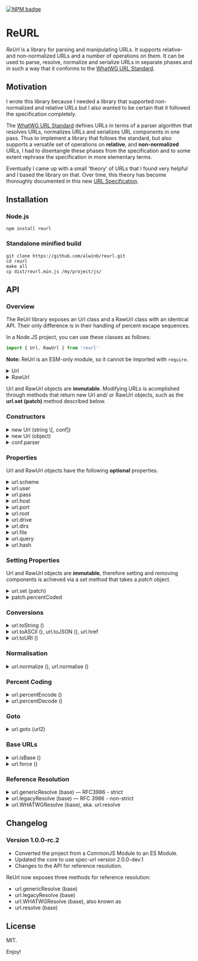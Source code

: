[![NPM badge]][NPM reurl]


ReURL
=====

_ReUrl_ is a library for parsing and manipulating URLs. It supports relative- and non-normalized URLs and a number of operations on them. It can be used to parse, resolve, normalize and serialize URLs in separate phases and in such a way that it conforms to the [WhatWG URL Standard]. 

[NPM badge]: https://img.shields.io/npm/v/reurl.svg
[NPM reurl]: https://npmjs.org/package/reurl/
[WhatWG URL Standard]: https://url.spec.whatwg.org/
[WHATWG Standard]: https://url.spec.whatwg.org/
[RFC3986]: https://tools.ietf.org/html/rfc3986/


Motivation
----------

I wrote this library because I needed a library that supported non-normalized and relative URLs but I also wanted to be certain that it followed the specification completely. 

The [WhatWG URL Standard] defines URLs in terms of a parser algorithm that resolves URLs, normalizes URLs and serializes URL components in one pass. Thus to implement a library that follows the standard, but also supports a versatile set of operations on **relative**, and **non-normalized** URLs, I had to disentangle these phases from the specification and to some extent rephrase the specification in more elementary terms. 

Eventually I came up with a small 'theory' of URLs that I found very helpful and I based the library on that. Over time, this theory has become thoroughly documented in this new [URL Specification]. 

[URL Specification]: https://alwinb.github.io/url-specification/#url-specification


Installation
---

### Node.js

```
npm install reurl
```

### Standalone minified build

```
git clone https://github.com/alwinb/reurl.git
cd reurl
make all
cp dist/reurl.min.js /my/project/js/
```


API
---

### Overview

The ReUrl library exposes an Url class and a RawUrl class with an identical API. Their only difference is in their handling of percent escape sequences. 

In a Node.JS project, you can use these classes as follows:

```javascript
import { Url, RawUrl } from 'reurl'
```

**Note:** ReUrl is an ESM-only module, so it cannot be imported with `require`.

<details><summary>Url</summary>

For Url objects the URL parser **decodes** percent escape sequences, getters report percent-decoded values and the _set_ method assumes that its input is percent-decoded unless explicitly specified otherwise. 

```javascript
var url = new Url ('//host/%61bc')
url.file // => 'abc'
url = url.set ({ query:'%def' })
url.query // => '%def'
url.toString () // => '//host/abc?%25def'
```

</details>
<details><summary>RawUrl</summary>

For RawUrl objects the parser **preserves** percent escape sequences, getters report values with percent-escape-sequenes preserved and _set_ expects values in which % signs start a percent-escape sequence. 

```javascript
var url = new RawUrl ('//host/%61bc')
url.file // => '%61bc'
url = url.set ({ query:'%25%64ef' })
url.query // => '%25%64ef'
url.toString () // => '//host/%61bc?%25%64ef'
```
</details>

Url and RawUrl objects are **immutable**. Modifying URLs is acomplished through methods that return new Url and/ or RawUrl objects, such as the **url.set (patch)** method described below. 

### Constructors

<details><summary>new Url (string \[, conf])</summary>

Construct a new Url object from an URL-string. The optional _conf_ argument, if present must be a configuration object as described below. 

```javascript
var url = new Url ('sc:/foo/bar')
console.log (url)
// => Url { scheme: 'sc', root: '/', dirs: [ 'foo' ], file: 'bar' }
```
</details>
<details><summary>new Url (object)</summary>

Construct a new Url object from any object, possibly an Url object itself. The optional conf argument, if present, must be a configuration object as described below. 
Throws an error if the object cannot be coerced into a valid URL. 

```javascript
var url = new Url ({ scheme:'file', dirs:['foo', 'buzz'], file:'abc' })
console.log (url.toString ())
// => 'file:foo/buzz/abc'
```
</details>
<details><summary>conf.parser</summary>

You can pass a configuration object with a **parser** property to the Url constructor to trigger scheme-specific parsing behaviour for relative, scheme-less URL-strings. 

The scheme determines support for windows drive-letters and backslash separators.
Drive-letters are only supported in `file` URL-strings, and backslash separators are limited to `file`, `http`, `https`, `ws`, `wss` and `ftp` URL-strings. 

```javascript
var url = new Url ('/c:/foo\\bar', { parser:'file' })
console.log (url)
// => Url { drive: 'c:', root: '/', dirs: [ 'foo' ], file: 'bar' }
```
```javascript
var url = new Url ('/c:/foo\\bar', { parser:'http' })
console.log (url)
// => Url { root: '/', dirs: [ 'c:', 'foo' ], file: 'bar' }
```
```javascript
var url = new Url ('/c:/foo\\bar')
console.log (url)
// => Url { root: '/', dirs: [ 'c:', 'foo' ], file: 'bar' }
```
</details>


### Properties

Url and RawUrl objects have the following **optional** properties. 

<details><summary>url.scheme</summary>

The scheme of an URL as a string. This property is absent if no scheme part is present, e.g. in scheme-relative URLs. 

```javascript
new Url ('http://foo?search#baz') .scheme
// => 'http'
```

```javascript
new Url ('/abc/?') .scheme
// => undefined
```
</details>
<details><summary>url.user</summary>

The username of an URL as a string. This property is absent if the URL does not have an authority or does not have credentials. 

```javascript
new Url ('http://joe@localhost') .user
// => 'joe'
```

```javascript
new Url ('//host/abc') .user
// => undefined
```
</details>
<details><summary>url.pass</summary>

A property for the password of an URL as a string. 
This property is absent if the URL does not have an authority, credentials or password. 

```javascript
new Url ('http://joe@localhost') .pass
// => undefined
```

```javascript
new Url ('http://host') .pass
// => undefined
```

```javascript
new Url ('http://joe:pass@localhost') .pass
// => 'pass'
```

```javascript
new Url ('http://joe:@localhost') .pass
// => ''
```
</details>
<details><summary>url.host</summary>

A property for the hostname of an URL as a string,
This property is absent if the URL does not have an authority. 

```javascript
new Url ('http://localhost') .host
// => 'localhost'
```

```javascript
new Url ('http:foo') .host
// => undefined
```

```javascript
new Url ('/foo') .host
// => undefined
```
</details>
<details><summary>url.port</summary>

The port of (the authority part of) of an URL, being either a number, or the empty string if present. The property is absent if the URL does not have an authority or a port. 

```javascript
new Url ('http://localhost:8080') .port
// => 8080
```

```javascript
new Url ('foo://host:/foo') .port
// => ''
```

```javascript
new Url ('foo://host/foo') .port
// => undefined
```
</details>
<details><summary>url.root</summary>

A property for the path-root of an URL. Its value is `'/'` if the URL has an absolute path. The property is absent otherwise.

```javascript
new Url ('foo://localhost?q') .root
// => undefined
```

```javascript
new Url ('foo://localhost/') .root
// => '/'
```

```javascript
new Url ('foo/bar')
// => Url { dirs: [ 'foo' ], file: 'bar' }
```

```javascript
new Url ('/foo/bar')
// => Url { root: '/', dirs: [ 'foo' ], file: 'bar' }
```

It is possible for file URLs to have a drive, but not a root. 

```javascript
new Url ('file:/c:')
// => Url { scheme: 'file', drive: 'c:' }
```

```javascript
new Url ('file:/c:/')
// => Url { scheme: 'file', drive: 'c:', root: '/' }
```
</details>
<details><summary>url.drive</summary>

A property for the drive of an URL as a string, if present. 
Note that the presence of drives depends on the parser settings and/ or URL scheme. 

```javascript
new Url ('file://c:') .drive
// => 'c:'
```

```javascript
new Url ('http://c:') .drive
// => undefined
```

```javascript
new Url ('/c:/foo/bar', 'file') .drive
// => 'c:'
```

```javascript
new Url ('/c:/foo/bar') .drive
// => undefined
```
</details>
<details><summary>url.dirs</summary>

If present, a _nonempty_ array of strings. Note that the trailing slash determines whether a component is part of the **dirs** or set as the **file** property. 

```javascript
new Url ('/foo/bar/baz/').dirs
// => [ 'foo', 'bar', 'baz' ]
```

```javascript
new Url ('/foo/bar/baz').dirs
// => [ 'foo', 'bar' ]
```

</details>
<details><summary>url.file</summary>

If present, a non-empty string.

```javascript
new Url ('/foo/bar/baz') .file
// => 'baz'
```

```javascript
new Url ('/foo/bar/baz/') .file
// => undefined
```

</details>
<details><summary>url.query</summary>

A property for the query part of `url` as a string,
if present.

```javascript
new Url ('http://foo?search#baz') .query
// => 'search'
```

```javascript
new Url ('/abc/?') .query
// => ''
```

```javascript
new Url ('/abc/') .query
// => undefined
```
</details>
<details><summary>url.hash</summary>

A property for the hash part of `url` as a string, 
if present.

```javascript
new Url ('http://foo#baz') .hash
// => 'baz'
```

```javascript
new Url ('/abc/#') .hash
// => ''
```

```javascript
new Url ('/abc/') .hash
// => undefined
```
</details>


### Setting Properties

Url and RawUrl objects are **immutable**, therefore setting and removing components is achieved via a _set_ method that takes a _patch_ object.

<details><summary>url.set (patch)</summary>

The _patch_ object may contain one or more keys being 
**scheme**, **user**, **pass**, **host**, **port**, **drive**, **root**, **dirs**, **file**, **query** and/ or **hash**. To remove a component you can set its patch' value to null.

If present;
– **port** must be `null`, a string, or a number
– **dirs** must be an array of strings
– **root** may be anything and is converted to `'/'` if truth-y and is interpreted as `null` otherwise
– all others must be `null` or a string. 

```javascript
new Url ('//host/dir/file')
  .set ({ host:null, query:'q', hash:'h' })
  .toString ()
// => '/dir/file?q#h'
```

##### Resets

For security reasons, setting the **user** will remove **pass**, unless a value is supplied for it as well. 
Setting the **host** will remove **user**, **pass** and **port**, unless values are supplied for them as well. 

```javascript
new Url ('http://joe:secret@example.com')
  .set ({ user:'jane' })
  .toString ()
// => 'http://jane@example.com'
```
```javascript
new Url ('http://joe:secret@localhost:8080')
  .set ({ host:'example.com' })
  .toString ()
// => 'http://example.com'
```


</details>
<details><summary>patch.percentCoded</summary>

The _patch_ may have an additional key **percentCoded** with a boolean value to indicate that strings in the patch contain percent encode sequences.

This means that you can pass percent-_encoded_ values to Url.set by explicity setting **percentCoded** to true. The values will then be decoded. 

```javascript
var url = new Url ('//host/')
url = url.set ({ file:'%61bc-%25-sign', percentCoded:true })
url.file // => 'abc-%-sign'
log (url.toString ()) // => '//host/abc-%25-sign'
```

You can pass percent-_decoded_ values to RawUrl.set by explicitly setting **percentCoded** to false. Percent characters in values will then be encoded; specifically, they will be replaced with `%25`. 

```javascript
var rawUrl = new RawUrl ('//host/')
rawUrl = rawUrl.set ({ file:'abc-%-sign', percentCoded:false })
rawUrl.file // => 'abc-%25-sign'
rawUrl.toString () // => '//host/abc-%25-sign'
```

**Note** that if no percentCoded value is specified, then Url.set assumes percentCoded to be _false_ whilst RawUrl.set assumes percentCoded to be _true_. 

```javascript
var url = new Url ('//host/') .set ({ file:'%61bc' })
url.file // => '%61bc'
url.toString () // => '//host/%2561bc'
```
```javascript
var rawUrl = new RawUrl ('//host/') .set ({ file:'%61bc' })
url.file // => '%61bc'
rawUrl.toString () // => '//host/%61bc'
```

</details>


### Conversions

<details><summary>url.toString ()</summary>

Converts an Url object to a string. Percent encodes only a minimal set of codepoints. The resulting string may contain non-ASCII codepoints. 

```javascript
var url = new Url ('http://🌿🌿🌿/{braces}/hʌɪ')
url.toString ()
// => 'http://🌿🌿🌿/%7Bbraces%7D/hʌɪ'
```

</details>
<details><summary>url.toASCII (), url.toJSON (), url.href</summary>

Converts an Url object to a string that contains only ASCII code points.  Non-ASCII codepoints in components will be percent encoded and/ or punycoded. 

```javascript
var url = new Url ('http://🌿🌿🌿/{braces}/hʌɪ')
url.toASCII ()
// => 'http://xn--8h8haa/%7Bbraces%7D/h%CA%8C%C9%AA'
```
</details>
<details><summary>url.toURI ()</summary>

Uses url.toASCII () to convert url to an [RFC3986] URI. Throws an error if url does not have a scheme, because URIs must always have a scheme. 

</details>


### Normalisation

<details><summary>url.normalize (), url.normalise ()</summary>

Returns a new Url object by normalizing `url`. 
This interprets a.o. `.` and `..` segments within the path and removes default ports and trivial usernames/ passwords from the authority of `url`. 

```javascript
new Url ('http://foo/bar/baz/./../bee') .normalize () .toString ()
// => 'http://foo/bar/bee'
```
</details>

### Percent Coding

<details><summary>url.percentEncode ()</summary>

Returns a RawUrl object by percent-encoding the properties of `url` according to the Standard. Prevents double escaping of percent-encoded-bytes in the case of RawUrl objects. 

</details>
<details><summary>url.percentDecode ()</summary>

Returns an Url object by percent-decoding the properties of `url` if it is a RawUrl, and leaving them as-is otherwise.
</details>


### Goto

<details><summary>url.goto (url2)</summary>

Returns a new Url object by 'extending' _url_ with _url2_, where _url2_ may be a string, an Url or a RawUrl object.

```javascript
new Url ('/foo/bar') .goto ('baz/index.html') .toString ()
// => '/foo/baz/index.html'
```
```javascript
new Url ('/foo/bar') .goto ('//host/path') .toString ()
// => '//host/path'
```
```javascript
new Url ('http://foo/bar/baz/') .goto ('./../bee') .toString ()
// => 'http://foo/bar/baz/./../bee'
```

If _url2_ is a string, it will be parsed with the scheme of _url_ as a fallback scheme. TODO: if _url_ has no scheme then …

```javascript
new Url ('file://host/dir/') .goto ('c|/dir2/') .toString ()
// => 'file://host/c|/dir2/'
```

```javascript
new Url ('http://host/dir/') .goto ('c|/dir2/') .toString ()
// => 'http://host/dir/c|/dir2/'
```

</details>


### Base URLs

<details><summary>url.isBase ()</summary>

Returns a boolean, indicating if _url_ is a _base-URL_. What is and is not a base-URL, depends on the _scheme_ of an URL. For example, `http`- and `file`-URLs that do not have a _host_ are not base-URLs. 

</details>
<details><summary>url.force ()</summary>

Forcibly convert an Url to a base-URL according to this [URL Specification], in accordance with the [WHATWG Standard]. 

- In `file` URLs without hostname, the hostname will be set to `''`. 
- For URLs that have a scheme being one of `http`, `https`, `ws`, `wss` or `ftp` and an absent or empty authority, the authority will be 'stolen from the first nonempty path segment'. 
- In the latter case, an error is thrown if _url_ cannot be forced. This happens if it has no scheme, or if it has an empty host and no non-empty path segment. 

```javascript
new Url ('http:foo/bar') .force () .toString ()
// => 'http://foo/bar'
```
```javascript
new Url ('http:/foo/bar') .force () .toString ()
// => 'http://foo/bar'
```
```javascript
new Url ('http://foo/bar') .force () .toString ()
// => 'http://foo/bar'
```
```javascript
new Url ('http:///foo/bar') .force () .toString ()
// => 'http://foo/bar'
```
</details>


### Reference Resolution

[RFC-resolution]: https://datatracker.ietf.org/doc/html/rfc3986#section-5.2

<details><summary>url.genericResolve (base) — RFC3986 - strict</summary>

Resolve an Url object _url_ against a base URL _base_ according to the **strict** [reference resolution][RFC-resolution] algorithm as defined in RFC3986.
</details>
<details><summary>url.legacyResolve (base) — RFC 3986 - non-strict</summary>

Resolve an Url object _url_ against a base URL _base_ according to the **non-strict** [reference resolution][RFC-resolution] algorithm as defined in RFC3986.
</details>
<details><summary>url.WHATWGResolve (base), aka. url.resolve</summary>

Resolve an Url object _url_ against a base URL _base_ in a way that is compatible with the error-correcting, forcing reference resoluton algorithm as defined in the [WHATWG Standard].
</details>


Changelog
---------

### Version 1.0.0-rc.2

* Converted the project from a CommonJS Module to an ES Module. 
* Updated the core to use spec-url version 2.0.0-dev.1
* Changes to the API for reference resolution. 

ReUrl now exposes three methods for reference resolution:

- url.genericResolve (base)
- url.legacyResolve (base)
- url.WHATWGResolve (base), also known as
- url.resolve (base)


License
-------

MIT. 

Enjoy!
